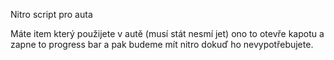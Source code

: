 Nitro script pro auta

Máte item který použijete v autě (musí stát nesmí jet) ono to otevře kapotu a zapne to progress bar a pak budeme mít nitro dokuď ho nevypotřebujete.

